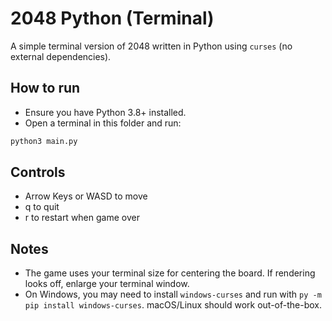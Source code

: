 # 2048 Python (Terminal)

A simple terminal version of 2048 written in Python using `curses` (no external dependencies).

## How to run

- Ensure you have Python 3.8+ installed.
- Open a terminal in this folder and run:

```bash
python3 main.py
```

## Controls

- Arrow Keys or WASD to move
- q to quit
- r to restart when game over

## Notes

- The game uses your terminal size for centering the board. If rendering looks off, enlarge your terminal window.
- On Windows, you may need to install `windows-curses` and run with `py -m pip install windows-curses`. macOS/Linux should work out-of-the-box.

